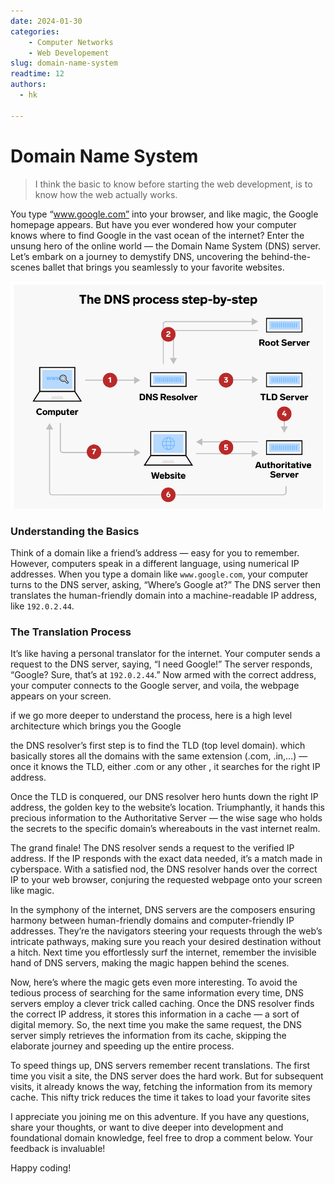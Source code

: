 ```yaml
---
date: 2024-01-30
categories:
    - Computer Networks
    - Web Developement
slug: domain-name-system
readtime: 12
authors:
  - hk
    
---
```


# Domain Name System

> I think the basic to know before starting the web development, is to know how the web actually works.

You type “www.google.com” into your browser, and like magic, the Google homepage appears. But have you ever wondered 
how your computer knows where to find Google in the vast ocean of the internet? Enter the unsung hero of the online world — the 
Domain Name System (DNS) server. Let’s embark on a journey to demystify DNS, uncovering the behind-the-scenes ballet that brings you 
seamlessly to your favorite websites.

![dns](../images/dns.png)

<!-- more -->

### Understanding the Basics

Think of a domain like a friend’s address — easy for you to remember. However, computers speak in a different language, using 
numerical IP addresses. When you type a domain like `www.google.com`, your computer turns to the DNS server, asking, “Where’s Google 
at?” The DNS server then translates the human-friendly domain into a machine-readable IP address, like `192.0.2.44`.



### The Translation Process

It’s like having a personal translator for the internet. Your computer sends a request to the DNS server, saying, “I need Google!” 
The server responds, “Google? Sure, that’s at `192.0.2.44`.” Now armed with the correct address, your computer connects to the Google 
server, and voila, the webpage appears on your screen.

if we go more deeper to understand the process, here is a high level architecture which brings you the Google


the DNS resolver’s first step is to find the TLD (top level domain). which basically stores all the domains with the same extension 
(.com, .in,…) — once it knows the TLD, either .com or any other , it searches for the right IP address.


Once the TLD is conquered, our DNS resolver hero hunts down the right IP address, the golden key to the website’s location. 
Triumphantly, it hands this precious information to the Authoritative Server — the wise sage who holds the secrets to the specific 
domain’s whereabouts in the vast internet realm.

The grand finale! The DNS resolver sends a request to the verified IP address. If the IP responds with the exact data needed, it’s a 
match made in cyberspace. With a satisfied nod, the DNS resolver hands over the correct IP to your web browser, conjuring the 
requested webpage onto your screen like magic.

In the symphony of the internet, DNS servers are the composers ensuring harmony between human-friendly domains and computer-friendly 
IP addresses. They’re the navigators steering your requests through the web’s intricate pathways, making sure you reach your desired 
destination without a hitch. Next time you effortlessly surf the internet, remember the invisible hand of DNS servers, making the 
magic happen behind the scenes.

Now, here’s where the magic gets even more interesting. To avoid the tedious process of searching for the same information every 
time, DNS servers employ a clever trick called caching. Once the DNS resolver finds the correct IP address, it stores this 
information in a cache — a sort of digital memory. So, the next time you make the same request, the DNS server simply retrieves the 
information from its cache, skipping the elaborate journey and speeding up the entire process.

To speed things up, DNS servers remember recent translations. The first time you visit a site, the DNS server does the hard work. 
But for subsequent visits, it already knows the way, fetching the information from its memory cache. This nifty trick reduces the 
time it takes to load your favorite sites

I appreciate you joining me on this adventure. If you have any questions, share your thoughts, or want to dive deeper into 
development and foundational domain knowledge, feel free to drop a comment below. Your feedback is invaluable!


Happy coding!